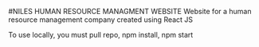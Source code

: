 #NILES HUMAN RESOURCE MANAGMENT WEBSITE
Website for a human resource management company created using React JS

To use locally, you must pull repo, npm install, npm start